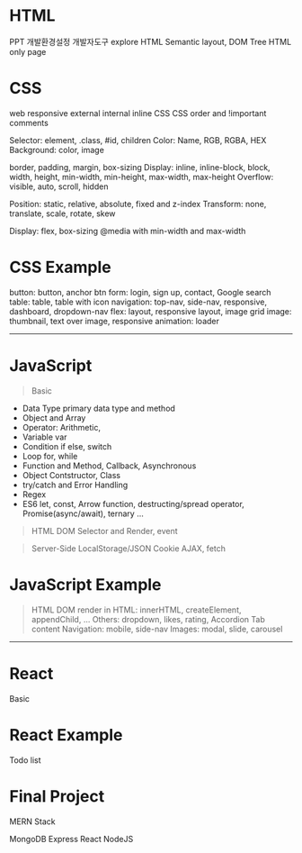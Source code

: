 # HTML
PPT
개발환경설정
개발자도구 explore
HTML Semantic layout, DOM Tree
HTML only page 


# CSS
web responsive
external internal inline CSS
CSS order and !important
comments

Selector: element, .class, #id, children
Color: Name, RGB, RGBA, HEX
Background: color, image 

border, padding, margin, box-sizing
Display: inline, inline-block, block,
width, height, min-width, min-height, max-width, max-height
Overflow: visible, auto, scroll, hidden

Position: static, relative, absolute, fixed and z-index
Transform: none, translate, scale, rotate, skew

Display: flex, box-sizing
@media with min-width and max-width

# CSS Example
button: button, anchor btn
form: login, sign up, contact, Google search 
table: table, table with icon
navigation: top-nav, side-nav, responsive, dashboard, dropdown-nav
flex: layout, responsive layout, image grid
image: thumbnail, text over image, responsive
animation: loader

- - -

# JavaScript
> Basic
- Data Type
primary data type and method
- Object and Array
- Operator: Arithmetic, 
- Variable
var
- Condition
if else, switch
- Loop 
for, while
- Function and Method, Callback, Asynchronous
- Object Contstructor, Class
- try/catch and Error Handling
- Regex
- ES6
let, const, Arrow function, destructing/spread operator, Promise(async/await), ternary ...

> HTML DOM
Selector and Render, event

> Server-Side
LocalStorage/JSON
Cookie
AJAX, fetch

# JavaScript Example
> HTML DOM
render in HTML: innerHTML, createElement, appendChild, ...
Others: dropdown, likes, rating,
Accordion
Tab content
Navigation: mobile, side-nav
Images: modal, slide, carousel

- - -

# React
Basic

# React Example
Todo list

# Final Project
MERN Stack

MongoDB
Express
React
NodeJS



